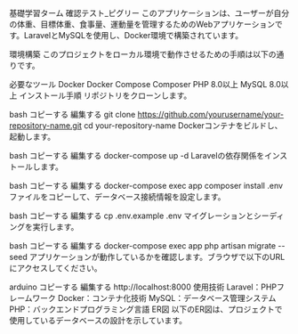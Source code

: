 基礎学習ターム 確認テスト_ピグリー
このアプリケーションは、ユーザーが自分の体重、目標体重、食事量、運動量を管理するためのWebアプリケーションです。LaravelとMySQLを使用し、Docker環境で構築されています。

環境構築
このプロジェクトをローカル環境で動作させるための手順は以下の通りです。

必要なツール
Docker
Docker Compose
Composer
PHP 8.0以上
MySQL 8.0以上
インストール手順
リポジトリをクローンします。

bash
コピーする
編集する
git clone https://github.com/yourusername/your-repository-name.git
cd your-repository-name
Dockerコンテナをビルドし、起動します。

bash
コピーする
編集する
docker-compose up -d
Laravelの依存関係をインストールします。

bash
コピーする
編集する
docker-compose exec app composer install
.envファイルをコピーして、データベース接続情報を設定します。

bash
コピーする
編集する
cp .env.example .env
マイグレーションとシーディングを実行します。

bash
コピーする
編集する
docker-compose exec app php artisan migrate --seed
アプリケーションが動作しているかを確認します。ブラウザで以下のURLにアクセスしてください。

arduino
コピーする
編集する
http://localhost:8000
使用技術
Laravel：PHPフレームワーク
Docker：コンテナ化技術
MySQL：データベース管理システム
PHP：バックエンドプログラミング言語
ER図
以下のER図は、プロジェクトで使用しているデータベースの設計を示しています。


